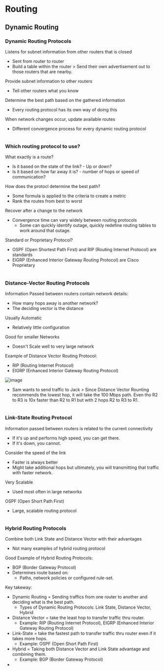 # Routing

## Dynamic Routing 

### Dynamic Routing Protocols

Listens for subnet information from other routers that is closed
- Sent from router to router
- Build a table within the router > Send their own advertisement out to those routers that are nearby.

Provide subnet information to other routers
- Tell other routers what you know

Determine the best path based on the gathered information
- Every routing protocol has its own way of doing this

When network changes occur, update available routes
- Different convergence process for every dynamic routing protocol

#

### Which routing protocol to use?

What exactly is a route?
- Is it based on the state of the link? - Up or down?
- Is it based on how far away it is? - number of hops or speed of communication?

How does the protocl determine the best path?
- Some formula is applied to the criteria to create a metric
- Rank the routes from best to worst

Recover after a change to the network
- Convergence time can vary widely between routing protocols
  - Some can quickly identify outage, quickly redefine routing tables to work around that outage.
 
Standard or Proprietary Protocol?
- OSPF (Open Shortest Path First) and RIP (Routing Internet Protocol) are standards
- EIGRP (Enhanced Interior Gateway Routing Protocol) are Cisco Proprietary

#

### Distance-Vector Routing Protocols

Information Passed between routers contain network details:
- How many hops away is another network?
- The deciding vector is the distance

Usually Automatic
- Relatively little configuration

Good for smaller Networks
- Doesn't Scale well to very large network

Example of Distance Vector Routing Protocol:
- RIP (Routing Internet Protocol)
- EIGRP (Enhanced Interior Gateway Routing Protocol)


![image](https://github.com/jefftsui1/Cybersecurity-Home-Labs/assets/46698661/c00ebd50-d8ca-4ced-a54c-205243206c48)

- Sam wants to send traffic to Jack > Since Distance Vector Rounting recommends the lowest hop, it will take the 100 Mbps path. Even tho R2 to R3 is 10x faster than R2 to R1 but with 2 hops R2 to R3 to R1.

#

### Link-State Routing Protocol

Information passed between routers is related to the current connectivity
- If it's up and performs high speed, you can get there.
- If it's down, you cannot.

Consider the speed of the link
- Faster is always better
- Might take additional hops but ultimately, you will transmitting that traffic with faster network.

Very Scalable
- Used most often in large networks

OSPF (Open Short Path First)
- Large, scalable routing protocol

#

### Hybrid Routing Protocols

Combine both Link State and Distance Vector with their advantages
- Not many examples of hybrid routing protocol

Good Example of Hybrid Routing Protocols:
- BGP (Border Gateway Protocol)
- Determines route based on:
  - Paths, network policies or configured rule-set.
 

Key takeway:

- Dynamic Routing = Sending traffics from one router to another and deciding what is the best path.
  - Types of Dynamic Routing Protocols: Link State, Distance Vector, Hybrid
- Distance Vector = take the least hop to transfer traffic thru router.
  - Example: RIP (Routing Internet Protocol), EIGRP (Enhanced Interior Gateway Routing Protocol)
- Link-State = take the fastest path to transfer traffic thru router even if it takes more hops.
  - Example: OSPF (Open Short Path First)
- Hybrid = Taking both Distance Vector and Link State advantage and combining them.
  - Example: BGP (Border Gateway Protocol)
- 
